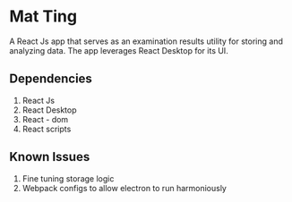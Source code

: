 # Mat Ting
A React Js app that serves as an examination results utility for storing and analyzing data. The app leverages React Desktop for its UI.

## Dependencies
1. React Js
2. React Desktop
3. React - dom
4. React scripts

## Known Issues
1. Fine tuning storage logic
2. Webpack configs to allow electron to run harmoniously